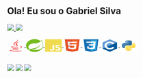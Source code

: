 ## Ola! Eu sou o Gabriel Silva

 <div>
  <a href="https://github.com/Silva031">
  <img height="180em" src="https://github-readme-stats.vercel.app/api?username=Silva031&show_icons=true&theme=dark&include_all_commits=true&count_private=true"/>
  <img height="180em" src="https://github-readme-stats.vercel.app/api/top-langs/?username=Silva031&layout=compact&langs_count=16&theme=dark"/>
<div>
<div style="display: inline_block"><br>
   <img align="center" alt="Silva-Java" height="30" width="40" src="https://raw.githubusercontent.com/devicons/devicon/master/icons/java/java-plain.svg">
 <img align="center" alt="Silva-SpringBoot" height="30" width="40" src="https://raw.githubusercontent.com/devicons/devicon/master/icons/spring/spring-original.svg">
  <img align="center" alt="Silva-Js" height="30" width="40" src="https://raw.githubusercontent.com/devicons/devicon/master/icons/javascript/javascript-plain.svg">
  <img align="center" alt="Silva-HTML" height="30" width="40" src="https://raw.githubusercontent.com/devicons/devicon/master/icons/html5/html5-original.svg">
  <img align="center" alt="Silva-CSS" height="30" width="40" src="https://raw.githubusercontent.com/devicons/devicon/master/icons/css3/css3-original.svg">
  <img align="center" alt="Silva-C" height="30" width="40" src="https://raw.githubusercontent.com/devicons/devicon/master/icons/c/c-original.svg">
  <img align="center" alt="Silva-Python" height="30" width="40" src="https://raw.githubusercontent.com/devicons/devicon/master/icons/python/python-original.svg">
  
            
          
          
</div>
  
  ##
  
  <div>
  <a href = "mailto: gabrielsilvahf11@gmail.com"><img src="https://img.shields.io/badge/-Gmail-%23EA4335?style=for-the-badge&logo=gmail&logoColor=white" target="_blank"></a>
  <a href="https://www.linkedin.com/in/gabrielsilva031" target="_blank"><img src="https://img.shields.io/badge/-LinkedIn-%230077B5?style=for-the-badge&logo=linkedin&logoColor=white" target="_blank"></a>
  <a href="https://instagram.com/_silvayz" target="_blank"><img src="https://img.shields.io/badge/-Instagram-%23E4405F?style=for-the-badge&logo=instagram&logoColor=white" target="_blank"></a>
</div>
